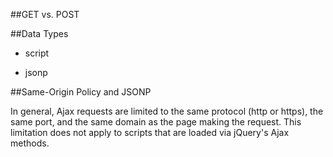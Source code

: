 ﻿##GET vs. POST


##Data Types

* script

* jsonp


##Same-Origin Policy and JSONP

In general, Ajax requests are limited to the same protocol (http or https), the same port,
 and the same domain as the page making the request. This limitation does not apply to scripts 
that are loaded via jQuery's Ajax methods.

